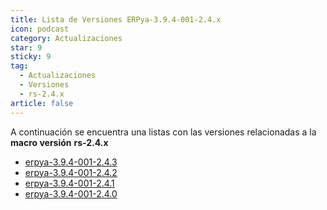```yaml
---
title: Lista de Versiones ERPya-3.9.4-001-2.4.x
icon: podcast
category: Actualizaciones
star: 9
sticky: 9
tag:
  - Actualizaciones
  - Versiones
  - rs-2.4.x
article: false
---
```


A continuación se encuentra una listas con las versiones relacionadas a la **macro versión** **rs-2.4.x**

- [erpya-3.9.4-001-2.4.3](erpya-3.9.4-001-2.4.3.md)
- [erpya-3.9.4-001-2.4.2](erpya-3.9.4-001-2.4.2.md)
- [erpya-3.9.4-001-2.4.1](erpya-3.9.4-001-2.4.1.md)
- [erpya-3.9.4-001-2.4.0](erpya-3.9.4-001-2.4.0.md)
